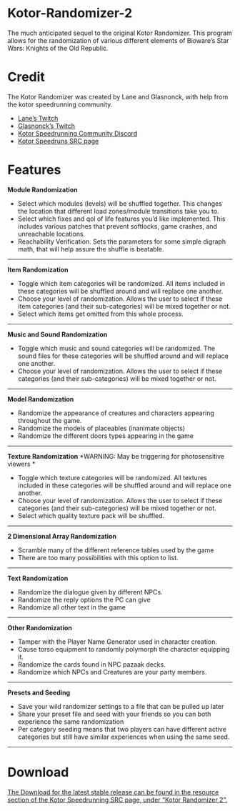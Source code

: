 # Kotor-Randomizer-2
The much anticipated sequel to the original Kotor Randomizer. This program allows for the randomization of various different elements of Bioware’s Star Wars: Knights of the Old Republic.

# Credit
The Kotor Randomizer was created by Lane and Glasnonck, with help from the kotor speedrunning community.

* [Lane’s Twitch](https://www.twitch.tv/lane_m)
* [Glasnonck’s Twitch](https://www.twitch.tv/glasnonck)
* [Kotor Speedrunning Community Discord](http://discord.gg/Q2uPRVu)
* [Kotor Speedruns SRC page](https://www.speedrun.com/kotor1)

# Features
**Module Randomization**
* Select which modules (levels) will be shuffled together. This changes the location that different load zones/module transitions take you to.
* Select which fixes and qol of life features you’d like implemented. This includes various patches that prevent softlocks, game crashes, and unreachable locations.
* Reachability Verification. Sets the parameters for some simple digraph math, that will help assure the shuffle is beatable.
---
**Item Randomization**
* Toggle which item categories will be randomized. All items included in these categories will be shuffled around and will replace one another. 
* Choose your level of randomization. Allows the user to select if these item categories (and their sub-categories) will be mixed together or not.
* Select which items get omitted from this whole process.
---
**Music and Sound Randomization**
* Toggle which music and sound categories will be randomized. The sound files for these categories will be shuffled around and will replace one another.
*  Choose your level of randomization. Allows the user to select if these categories (and their sub-categories) will be mixed together or not.
---
**Model Randomization**
* Randomize the appearance of creatures and characters appearing throughout the game.
* Randomize the models of placeables (inanimate objects) 
* Randomize the different doors types appearing in the game
---
**Texture Randomization**
*WARNING: May be triggering for photosensitive viewers *
* Toggle which texture categories will be randomized. All textures included in these categories will be shuffled around and will replace one another. 
*  Choose your level of randomization. Allows the user to select if these categories (and their sub-categories) will be mixed together or not.
* Select which quality texture pack will be shuffled.
---
**2 Dimensional Array Randomization**
* Scramble many of the different reference tables used by the game
* There are too many possibilities with this option to list.
---
**Text Randomization**
* Randomize the dialogue given by different NPCs.
* Randomize the reply options the PC can give
* Randomize all other text in the game
---
**Other Randomization**
* Tamper with the Player Name Generator used in character creation.
* Cause torso equipment to randomly polymorph the character equipping it.
* Randomize the cards found in NPC pazaak decks.
* Randomize which NPCs and Creatures are your party members.
---
**Presets and Seeding**
* Save your wild randomizer settings to a file that can be pulled up later
* Share your preset file and seed with your friends so you can both experience the same randomization
* Per category seeding means that two players can have different active categories but still have similar experiences when using the same seed.
---

# Download
[The Download for the latest stable release can be found in the resource section of the Kotor Speedrunning SRC page, under “Kotor Randomizer 2”.](https://www.speedrun.com/kotor1/resources)

